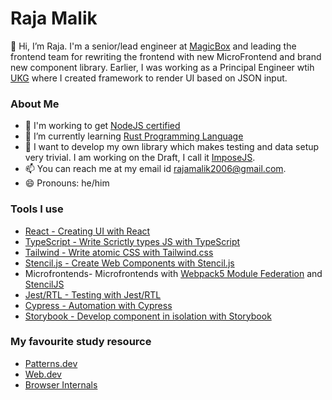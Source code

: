 # Raja Malik 

👋 Hi, I’m Raja. I'm a senior/lead engineer at [MagicBox](www.getmagicbox.com) and leading the frontend team for rewriting the frontend with new MicroFrontend and brand new component library. Earlier, I was working as a Principal Engineer wtih [UKG](www.ukg.com) where I created framework to render UI based on JSON input. 

### About Me

- 👀 I'm working to get [NodeJS certified](https://training.linuxfoundation.org/certification/jsnad/)
- 🌱 I’m currently learning [Rust Programming Language](https://www.rust-lang.org/)
- 💞️ I want to develop my own library which makes testing and data setup very trivial. I am working on the Draft, I call it [ImposeJS](https://docs.google.com/document/d/1iH5IOJvEcFiaDisv9VziH8XiSLbzaVGLou6ruId_24Q/edit). 
- 📫 You can reach me at my email id rajamalik2006@gmail.com.
- 😄 Pronouns: he/him

### Tools I use

* [React - Creating UI with React](https://reactjs.org/)
* [TypeScript - Write Scrictly types JS with TypeScript](https://www.typescriptlang.org/)
* [Tailwind - Write atomic CSS with Tailwind.css](https://tailwindcss.com/)
* [Stencil.js - Create Web Components with Stencil.js](https://stenciljs.com/)
* Microfrontends- Microfrontends with [Webpack5 Module Federation](https://webpack.js.org/concepts/module-federation/) and [StencilJS](https://stenciljs.com/)
* [Jest/RTL - Testing with Jest/RTL](https://jestjs.io/)
* [Cypress - Automation with Cypress](https://www.cypress.io/)
* [Storybook - Develop component in isolation with Storybook](https://storybook.js.org/)


### My favourite study resource
- [Patterns.dev](https://patterns.dev)
- [Web.dev](web.dev)
- [Browser Internals](https://twitter.com/addyosmani/status/1492398000500404227?lang=en)

<!---
raajamalik/raajamalik is a ✨ special ✨ repository because its `README.md` (this file) appears on your GitHub profile.
You can click the Preview link to take a look at your changes.
--->
